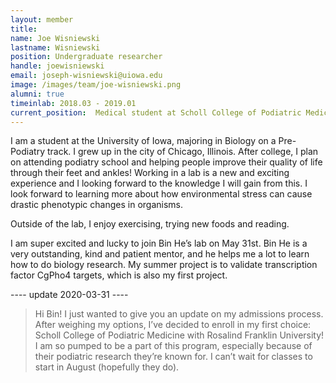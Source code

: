 ```yaml
---
layout: member
title:
name: Joe Wisniewski
lastname: Wisniewski
position: Undergraduate researcher
handle: joewisniewski
email: joseph-wisniewski@uiowa.edu
image: /images/team/joe-wisniewski.png
alumni: true
timeinlab: 2018.03 - 2019.01
current_position:  Medical student at Scholl College of Podiatric Medicine with Rosalind Franklin University
---
```


I am a student at the University of Iowa, majoring in Biology on a Pre-Podiatry track. I grew up in the city of Chicago, Illinois. After college, I plan on attending podiatry school and helping people improve their quality of life through their feet and ankles! Working in a lab is a new and exciting experience and I looking forward to the knowledge I will gain from this. I look forward to learning more about how environmental stress can cause drastic phenotypic changes in organisms. 

Outside of the lab, I enjoy exercising, trying new foods and reading.

I am super excited and lucky to join Bin He’s lab on May 31st. Bin He is a very outstanding, kind and patient mentor, and he helps me a lot to learn how to do biology research. My summer project is to validate transcription factor CgPho4 targets, which is also my first project. 

---- update 2020-03-31 ----
> Hi Bin! I just wanted to give you an update on my admissions process. After weighing my options, I’ve decided to enroll in my first choice: Scholl College of Podiatric Medicine with Rosalind Franklin University! I am so pumped to be a part of this program, especially because of their podiatric research they’re known for. I can’t wait for classes to start in August (hopefully they do).
